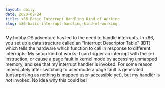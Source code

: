 ```yaml
---
layout: daily
date: 2020-08-24
title: x86 Basic Interrupt Handling Kind of Working
slug: x86-basic-interrupt-handling-kind-of-working
---
```


My hobby OS adventure has led to the need to handle interrupts.
In x86, you set up a data structure called an "Interrupt Descriptor Table" (IDT)
which tells the hardware which function to call in response to different interrupts.
My setup kind of works; I can trigger an interrupt with the `int` instruction, or
cause a page fault in kernel mode by accessing unmapped memory, and see that my interrupt handler is invoked.
For some reason immediately after switching to user mode a page fault is generated (unsurprising as nothing is mapped user-accessible yet),
but my handler is _not_ invoked. No idea why this could be!
